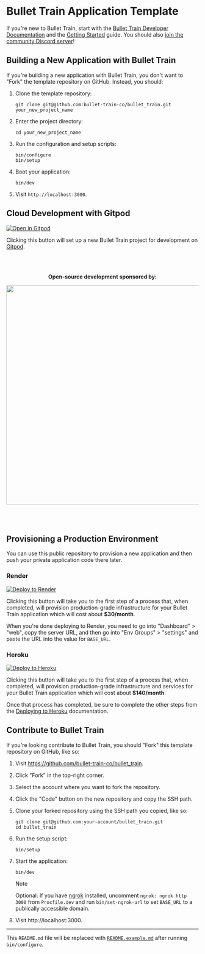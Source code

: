 # Bullet Train Application Template
If you're new to Bullet Train, start with the [Bullet Train Developer Documentation](https://bullettrain.co/docs) and the [Getting Started](https://bullettrain.co/docs/getting-started) guide. You should also [join the community Discord server](https://discord.gg/bullettrain)!

## Building a New Application with Bullet Train
If you're building a new application with Bullet Train, you don't want to "Fork" the template repository on GitHub. Instead, you should:

1. Clone the template repository:

    ```
    git clone git@github.com:bullet-train-co/bullet_train.git your_new_project_name
    ```

2. Enter the project directory:

    ```
    cd your_new_project_name
    ```

3. Run the configuration and setup scripts:

    ```
    bin/configure
    bin/setup
    ```
    
4. Boot your application:

    ```
    bin/dev
    ```
    
5. Visit `http://localhost:3000`.

## Cloud Development with Gitpod

[![Open in Gitpod](https://gitpod.io/button/open-in-gitpod.svg)](https://gitpod.io/#https://github.com/bullet-train-co/bullet_train)

Clicking this button will set up a new Bullet Train project for development on [Gitpod](https://gitpod.io).

<br>
<br>

<p align="center">
<strong>Open-source development sponsored by:</strong>
</p>

<p align="center">
<a href="https://www.clickfunnels.com"><img src="https://images.clickfunnel.com/uploads/digital_asset/file/176632/clickfunnels-dark-logo.svg" width="575" /></a>
</p>

<br>
<br>

## Provisioning a Production Environment
You can use this public repository to provision a new application and then push your private application code there later.

### Render

[![Deploy to Render](https://render.com/images/deploy-to-render-button.svg)](https://render.com/deploy?repo=https://github.com/bullet-train-co/bullet_train)

Clicking this button will take you to the first step of a process that, when completed, will provision production-grade infrastructure for your Bullet Train application which will cost about **$30/month**.

When you're done deploying to Render, you need to go into "Dashboard" > "web", copy the server URL, and then go into "Env Groups" > "settings" and paste the URL into the value for `BASE_URL`.

### Heroku

[![Deploy to Heroku](https://www.herokucdn.com/deploy/button.svg)](https://heroku.com/deploy?template=http://github.com/bullet-train-co/bullet_train)

Clicking this button will take you to the first step of a process that, when completed, will provision production-grade infrastructure and services for your Bullet Train application which will cost about **$140/month**.

Once that process has completed, be sure to complete the other steps from the [Deploying to Heroku](https://bullettrain.co/docs/heroku) documentation.

## Contribute to Bullet Train
If you're looking contribute to Bullet Train, you should "Fork" this template repository on GitHub, like so:

1. Visit https://github.com/bullet-train-co/bullet_train.
2. Click "Fork" in the top-right corner.
3. Select the account where you want to fork the repository.
4. Click the "Code" button on the new repository and copy the SSH path.
5. Clone your forked repository using the SSH path you copied, like so:

    ```
    git clone git@github.com:your-account/bullet_train.git
    cd bullet_train
    ```

6. Run the setup script:

    ```
    bin/setup
    ```

7. Start the application:

    ```
    bin/dev
    ```

    > [!NOTE]
    > Optional: If you have [ngrok](https://ngrok.com/) installed, uncomment `ngrok: ngrok http 3000` from `Procfile.dev` and run
    > `bin/set-ngrok-url` to set `BASE_URL` to a publically accessible domain.

8. Visit http://localhost:3000.

---

This `README.md` file will be replaced with [`README.example.md`](./README.example.md) after running `bin/configure`.
